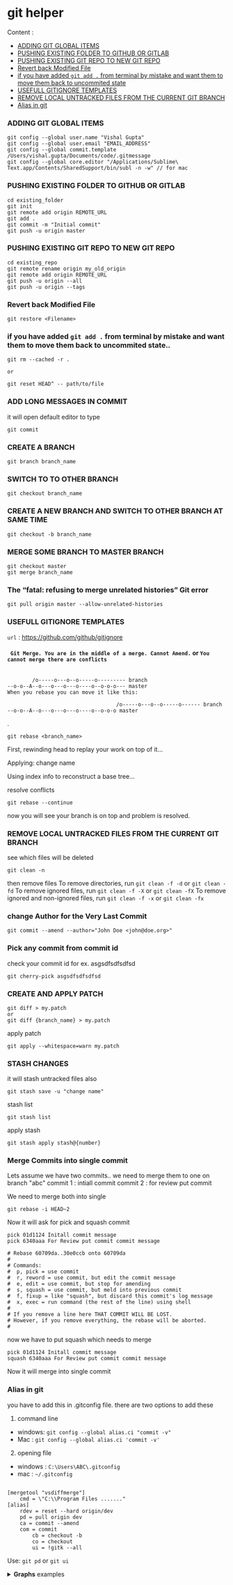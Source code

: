 # git helper

Content :
- <a href="#adding-git-global-items">ADDING GIT GLOBAL ITEMS</a>
- <a href="#pushing-existing-folder-to-github-or-gitlab">PUSHING EXISTING FOLDER TO GITHUB OR GITLAB</a>
- <a href="#pushing-existing-folder-to-github-or-gitlab">PUSHING EXISTING GIT REPO TO NEW GIT REPO</a>
- <a href="#revert-back-modified-file">Revert back Modified File</a>
- <a href="#if-you-have-added-git-add--from-terminal-by-mistake-and-want-them-to-move-them-back-to-uncommited-state">if you have added `git add .` from terminal by mistake and want them to move them back to uncommited state</a>
- <a href="#usefull-gitignore-templates">USEFULL GITIGNORE TEMPLATES </a>
- <a href="#remove-local-untracked-files-from-the-current-git-branch">REMOVE LOCAL UNTRACKED FILES FROM THE CURRENT GIT BRANCH</a>
- <a href="#alias-in-git">Alias in git</a>

### ADDING GIT GLOBAL ITEMS
```
git config --global user.name "Vishal Gupta"
git config --global user.email "EMAIL_ADDRESS"
git config --global commit.template /Users/vishal.gupta/Documents/code/.gitmessage
git config --global core.editor "/Applications/Sublime\ Text.app/Contents/SharedSupport/bin/subl -n -w" // for mac
```
### PUSHING EXISTING FOLDER TO GITHUB OR GITLAB
```
cd existing_folder
git init
git remote add origin REMOTE_URL
git add .
git commit -m "Initial commit"
git push -u origin master
```

### PUSHING EXISTING GIT REPO TO NEW GIT REPO
```
cd existing_repo
git remote rename origin my_old_origin
git remote add origin REMOTE_URL
git push -u origin --all
git push -u origin --tags

```
### Revert back Modified File
```git
git restore <Filename>
```

### if you have added `git add .` from terminal by mistake and want them to move them back to uncommited state..

```
git rm --cached -r .

or 

git reset HEAD^ -- path/to/file

```
### ADD LONG MESSAGES IN COMMIT 
it will open default editor to type
```
git commit 

```

### CREATE A BRANCH
```
git branch branch_name

```
### SWITCH TO TO OTHER BRANCH
```
git checkout branch_name
```

### CREATE A NEW BRANCH AND SWITCH TO OTHER BRANCH AT SAME TIME
```
git checkout -b branch_name
```

### MERGE SOME BRANCH TO MASTER BRANCH 
```
git checkout master
git merge branch_name

```
### The “fatal: refusing to merge unrelated histories” Git error
```
git pull origin master --allow-unrelated-histories
```

### USEFULL GITIGNORE TEMPLATES
`url` : <https://github.com/github/gitignore>

#### ` Git Merge. You are in the middle of a merge. Cannot Amend.` or `You cannot merge there are conflicts`
```
      
        /o-----o---o--o-----o--------- branch
--o-o--A--o---o---o---o----o--o-o-o--- master
When you rebase you can move it like this:

                                   /o-----o---o--o-----o------ branch
--o-o--A--o---o---o---o----o--o-o-o master
```
.
```
git rebase <branch_name>
```
First, rewinding head to replay your work on top of it...

Applying: change name

Using index info to reconstruct a base tree...

resolve conflicts

```
git rebase --continue

```
now you will see your branch is on top and problem is resolved.




### REMOVE LOCAL UNTRACKED FILES FROM THE CURRENT GIT BRANCH
see which files will be deleted 
```
git clean -n
```
then remove files
To remove directories, run `git clean -f -d` or `git clean -fd`
To remove ignored files, run `git clean -f -X` or `git clean -fX`
To remove ignored and non-ignored files, run `git clean -f -x` or `git clean -fx`

### change  Author for the Very Last Commit
```
git commit --amend --author="John Doe <john@doe.org>"
```

### Pick any commit from commit id
check your commit id for ex. asgsdfsdfsdfsd
```
git cherry-pick asgsdfsdfsdfsd

```


### CREATE AND APPLY PATCH
```
git diff > my.patch
or 
git diff {branch_name} > my.patch

```
apply patch
```
git apply --whitespace=warn my.patch
```

### STASH CHANGES
it will stash untracked files also

```git
git stash save -u "change name"
```
stash list
```
git stash list
```
apply stash

```
git stash apply stash@{number}
```

### Merge Commits into single commit
Lets assume we have two commits.. we need to merge them to one on branch "abc"
commit 1 : intiall commit
commit 2 : for review put commit

We need to merge both into single
```git
git rebase -i HEAD~2
```
Now it will ask for pick and squash commit
```git
pick 01d1124 Initall commit message
pick 6340aaa For Review put commit commit message

# Rebase 60709da..30e0ccb onto 60709da
#
# Commands:
#  p, pick = use commit
#  r, reword = use commit, but edit the commit message
#  e, edit = use commit, but stop for amending
#  s, squash = use commit, but meld into previous commit
#  f, fixup = like "squash", but discard this commit's log message
#  x, exec = run command (the rest of the line) using shell
#
# If you remove a line here THAT COMMIT WILL BE LOST.
# However, if you remove everything, the rebase will be aborted.
#
```
now we have to put squash which needs to merge 

```git
pick 01d1124 Initall commit message
squash 6340aaa For Review put commit commit message

```
Now it will merge into single commit


### Alias in git
you have to add this in .gitconfig file.
there are two options to add these
1) command line 
- windows: `git config --global alias.ci "commit -v"`
- Mac : `git config --global alias.ci 'commit -v'`

2) opening file
- windows : `C:\Users\ABC\.gitconfig`
- mac : `~/.gitconfig`

```

[mergetool "vsdiffmerge"]
	cmd = \"C:\\Program Files ......."
[alias]
	rdev = reset --hard origin/dev
	pd = pull origin dev
	ca = commit --amend
	com = commit
      	cb = checkout -b
      	co = checkout
      	ui = !gitk --all
```
Use: `git pd` or `git ui`




<details>
<summary><strong>Graphs</strong> examples </summary>

## Graph Examples 
```mermaid
   stateDiagram-v2
        State1 : plain text message
        block1 : plain text block 1
        block2 : plain text block 2
        block3 : plain text block 3

        State1 --> block1
        State1 --> block2
        State1 --> block3
    
        enkey1: Encyption Key
        enkey2: Encyption Key
        enkey3: Encyption Key

        encyptionAlgo : Encyption Algorithim
        encyptionAlgo2 : Encyption Algorithim
        encyptionAlgo3 : Encyption Algorithim


        state block1 {
            plaintext1 --> encyptionAlgo
            enkey1 --> encyptionAlgo 
            encyptionAlgo --> cipherBlock1
        }

        state block2 {
            plaintext2 --> encyptionAlgo2
            enkey2 --> encyptionAlgo2
            encyptionAlgo2 --> cipherBlock2
        }

        state block3 {
            plaintext3 --> encyptionAlgo3
            enkey3 --> encyptionAlgo3
            encyptionAlgo3 --> cipherBlock3
        }

        State2 : cipher message
        block1 --> State2
        block2 --> State2
        block3 --> State2

```

```mermaid
        stateDiagram-v2
        State1 : plain text message
        block1 : plain text block 1
        block2 : plain text block 2
        block3 : plain text block 3

        State1 --> block1
        State1 --> block2
        State1 --> block3
    
        enkey1: Encyption Key
        enkey2: Encyption Key
        enkey3: Encyption Key

        encyptionAlgo : Encyption Algorithim
        encyptionAlgo2 : Encyption Algorithim
        encyptionAlgo3 : Encyption Algorithim


        state block1 {
            plaintext1 --> xor
            iv --> xor
            xor --> encyptionAlgo
            enkey1 --> encyptionAlgo 
            encyptionAlgo --> cipherBlock1
        }

        state block2 {
            plaintext2 --> xor1
            block1 --> xor1
            xor1 --> encyptionAlgo2
            enkey2 --> encyptionAlgo2
            encyptionAlgo2 --> cipherBlock2
        }

        state block3 {
            plaintext3 --> xor2
            block2 --> xor2
            xor2 --> encyptionAlgo3
            enkey3 --> encyptionAlgo3
            encyptionAlgo3 --> cipherBlock3
        }

        State2 : cipher message
     
        block1 --> block2
        block2 --> block3
        block3 --> State2


        
```
---
</details>



